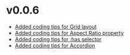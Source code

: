 # v0.0.6

- [Added coding tips for Grid layout](/docs/html/tips/grid)
- [Added coding tips for Aspect Ratio property](/docs/html/tips/aspect-ratio)
- [Added coding tips for :has selector](/docs/html/tips/has)
- [Added coding tips for Accordion](/docs/html/tips/accordion)

<!-- truncate -->
